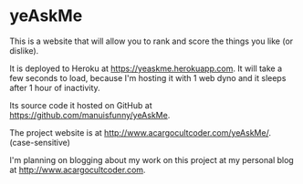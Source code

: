 # yeAskMe
This is a website that will allow you to rank and score the things you like (or dislike).

It is deployed to Heroku at https://yeaskme.herokuapp.com.  It will take a few seconds to load, because I'm hosting it with 1 web dyno and it sleeps after 1 hour of inactivity.

Its source code it hosted on GitHub at https://github.com/manuisfunny/yeAskMe.

The project website is at http://www.acargocultcoder.com/yeAskMe/. (case-sensitive)

I'm planning on blogging about my work on this project at my personal blog at http://www.acargocultcoder.com.
